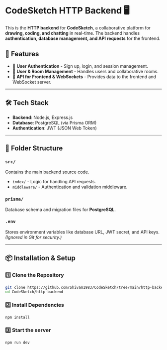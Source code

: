 # CodeSketch HTTP Backend 🖥️

This is the **HTTP backend** for **CodeSketch**, a collaborative platform for **drawing, coding, and chatting** in real-time. The backend handles **authentication, database management, and API requests** for the frontend.

## 🚀 Features
- 🔑 **User Authentication** - Sign up, login, and session management.
- 📁 **User & Room Management** - Handles users and collaborative rooms.
- 🔗 **API for Frontend & WebSockets** - Provides data to the frontend and WebSocket server.

---

## 🛠️ Tech Stack
- **Backend**: Node.js, Express.js
- **Database**: PostgreSQL (via Prisma ORM)
- **Authentication**: JWT (JSON Web Token)

---

## 📂 Folder Structure

### `src/`
Contains the main backend source code.  
- `index/` - Logic for handling API requests.
- `middleware/` - Authentication and validation middleware.

### `prisma/`
Database schema and migration files for **PostgreSQL**.

### `.env`
Stores environment variables like database URL, JWT secret, and API keys. *(Ignored in Git for security.)*

---

## 📦 Installation & Setup

### 1️⃣ Clone the Repository  
```sh
git clone https://github.com/Shivam1983/CodeSketch/tree/main/http-backend
cd CodeSketch/http-backend
```

### 2️⃣ Install Dependencies
```sh
npm install
```

### 3️⃣ Start the server
```sh
npm run dev
```
